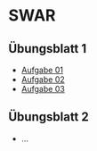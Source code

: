 # SWAR

## Übungsblatt 1

* [Aufgabe 01](https://github.com/SoenkeSobott/SWAR/blob/master/SWAR-01/Aufgabe-01.md)
* [Aufgabe 02](https://github.com/SoenkeSobott/SWAR/blob/master/SWAR-01/U%CC%88bung-02.pdf)
* [Aufgabe 03](https://github.com/SoenkeSobott/SWAR/blob/master/SWAR-01/Aufgabe-03.md)

## Übungsblatt 2

* ...
